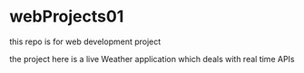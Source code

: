 # webProjects01
this repo is for web development project

the project here is a live Weather application which deals with real time APIs
